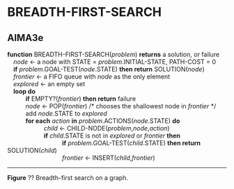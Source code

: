 # BREADTH-FIRST-SEARCH

## AIMA3e
__function__ BREADTH-FIRST-SEARCH(_problem_) __returns__ a solution, or failure  
&emsp;_node_ &larr; a node with STATE = _problem_.INITIAL\-STATE, PATH\-COST = 0  
&emsp;__if__ _problem_.GOAL\-TEST(_node_.STATE) __then return__ SOLUTION(_node_)  
&emsp;_frontier_ &larr; a FIFO queue with _node_ as the only element  
&emsp;_explored_ &larr; an empty set  
&emsp;__loop do__  
&emsp;&emsp;&emsp;__if__ EMPTY?(_frontier_) __then return__ failure  
&emsp;&emsp;&emsp;_node_ &larr; POP(_frontier_) /\* chooses the shallowest node in _frontier_ \*/  
&emsp;&emsp;&emsp;add _node_.STATE to _explored_  
&emsp;&emsp;&emsp;__for each__ _action_ __in__ _problem_.ACTIONS(_node_.STATE) __do__  
&emsp;&emsp;&emsp;&emsp;&emsp;&emsp;_child_ &larr; CHILD\-NODE(_problem_,_node_,_action_)  
&emsp;&emsp;&emsp;&emsp;&emsp;&emsp;__if__ _child_.STATE is not in _explored_ or _frontier_ __then__  
&emsp;&emsp;&emsp;&emsp;&emsp;&emsp;&emsp;&emsp;&emsp;__if__ _problem_.GOAL\-TEST(_child_.STATE) __then return__ SOLUTION(_child_)  
&emsp;&emsp;&emsp;&emsp;&emsp;&emsp;&emsp;&emsp;&emsp;_frontier_ &larr; INSERT(_child_,_frontier_)  

---
__Figure__ ?? Breadth\-first search on a graph.
